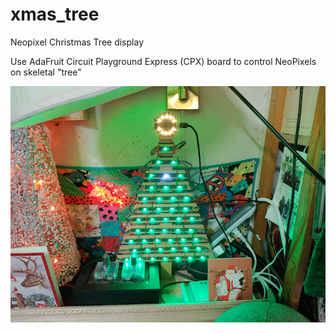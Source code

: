 # xmas_tree
Neopixel Christmas Tree display

Use AdaFruit Circuit Playground Express (CPX) board to control NeoPixels on skeletal "tree"

![Screenshot](xmas_tree.png)

